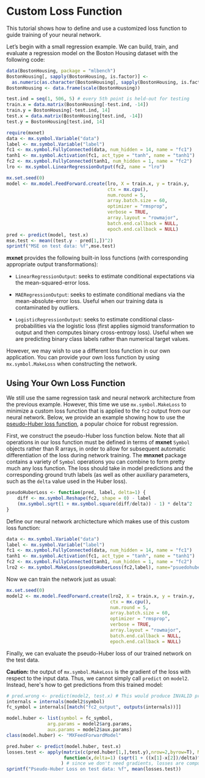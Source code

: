<!--- Licensed to the Apache Software Foundation (ASF) under one -->
<!--- or more contributor license agreements.  See the NOTICE file -->
<!--- distributed with this work for additional information -->
<!--- regarding copyright ownership.  The ASF licenses this file -->
<!--- to you under the Apache License, Version 2.0 (the -->
<!--- "License"); you may not use this file except in compliance -->
<!--- with the License.  You may obtain a copy of the License at -->

<!---   http://www.apache.org/licenses/LICENSE-2.0 -->

<!--- Unless required by applicable law or agreed to in writing, -->
<!--- software distributed under the License is distributed on an -->
<!--- "AS IS" BASIS, WITHOUT WARRANTIES OR CONDITIONS OF ANY -->
<!--- KIND, either express or implied.  See the License for the -->
<!--- specific language governing permissions and limitations -->
<!--- under the License. -->


# Custom Loss Function

This tutorial shows how to define and use a customized loss function to guide training of your neural network.

Let’s begin with a small regression example. We can build, train, and evaluate a regression model on the Boston Housing dataset with the following code:

```R
data(BostonHousing, package = "mlbench")
BostonHousing[, sapply(BostonHousing, is.factor)] <-
  as.numeric(as.character(BostonHousing[, sapply(BostonHousing, is.factor)]))
BostonHousing <- data.frame(scale(BostonHousing))

test.ind = seq(1, 506, 5) # every 5th point is held-out for testing
train.x = data.matrix(BostonHousing[-test.ind, -14])
train.y = BostonHousing[-test.ind, 14]
test.x = data.matrix(BostonHousing[test.ind, -14])
test.y = BostonHousing[test.ind, 14]
```

```R
require(mxnet)
data <- mx.symbol.Variable("data")
label <- mx.symbol.Variable("label")
fc1 <- mx.symbol.FullyConnected(data, num_hidden = 14, name = "fc1")
tanh1 <- mx.symbol.Activation(fc1, act_type = "tanh", name = "tanh1")
fc2 <- mx.symbol.FullyConnected(tanh1, num_hidden = 1, name = "fc2")
lro <- mx.symbol.LinearRegressionOutput(fc2, name = "lro")

mx.set.seed(0)
model <- mx.model.FeedForward.create(lro, X = train.x, y = train.y,
                                     ctx = mx.cpu(),
                                     num.round = 5,
                                     array.batch.size = 60,
                                     optimizer = "rmsprop",
                                     verbose = TRUE,
                                     array.layout = "rowmajor",
                                     batch.end.callback = NULL,
                                     epoch.end.callback = NULL)
pred <- predict(model, test.x)
mse.test <- mean((test.y - pred[1,])^2)
sprintf("MSE on test data: %f",mse.test)
```

**mxnet** provides the following built-in loss functions (with corresponding appropriate output transformations):

- ``LinearRegressionOutput``: seeks to estimate conditional expectations via the mean-squared-error loss.

- ``MAERegressionOutput``: seeks to estimate conditional medians via the mean-absolute-error loss. Useful when our training data is contaminated by outliers.

- ``LogisticRegressionOutput``: seeks to estimate conditional class-probabilities via the logistic loss (first applies sigmoid transformation to output and then computes binary cross-entropy loss). Useful when we are predicting binary class labels rather than numerical target values. 

However, we may wish to use a different loss function in our own application. 
You can provide your own loss function by using ``mx.symbol.MakeLoss`` when constructing the network.

## Using Your Own Loss Function

We still use the same regression task and neural network architecture from the previous example. However, this time we use ``mx.symbol.MakeLoss`` to minimize a custom loss function that is applied to the ``fc2`` output from our neural network.  Below, we provide an example showing how to use the [pseudo-Huber loss function](https://en.wikipedia.org/wiki/Huber_loss#Pseudo-Huber_loss_function), a popular choice for robust regression.

First, we construct the pseudo-Huber loss function below. Note that all operations in our loss function must be defined in terms of **mxnet** ``Symbol`` objects rather than R arrays, in order to allow for subsequent automatic differentiation of the loss during network training.  The **mnxnet** package contains a variety of ``Symbol`` operations you can combine to form pretty much any loss function.  The loss should take in model predictions and the corresponding ground truth labels (as well as other auxiliary parameters, such as the ``delta`` value used in the Huber loss).

```R
pseudoHuberLoss <- function(pred, label, delta=1) {
    diff <- mx.symbol.Reshape(fc2, shape = 0) - label
    (mx.symbol.sqrt(1 + mx.symbol.square(diff/delta)) - 1) * delta^2
}
```

Define our neural network archictecture which makes use of this custom loss function:

```R
data <- mx.symbol.Variable("data")
label <- mx.symbol.Variable("label")
fc1 <- mx.symbol.FullyConnected(data, num_hidden = 14, name = "fc1")
tanh1 <- mx.symbol.Activation(fc1, act_type = "tanh", name = "tanh1")
fc2 <- mx.symbol.FullyConnected(tanh1, num_hidden = 1, name = "fc2")
lro2 <- mx.symbol.MakeLoss(pseudoHuberLoss(fc2,label), name="psuedohuber")
```

Now we can train the network just as usual:

```R
mx.set.seed(0)
model2 <- mx.model.FeedForward.create(lro2, X = train.x, y = train.y,
                                      ctx = mx.cpu(),
                                      num.round = 5,
                                      array.batch.size = 60,
                                      optimizer = "rmsprop",
                                      verbose = TRUE,
                                      array.layout = "rowmajor",
                                      batch.end.callback = NULL,
                                      epoch.end.callback = NULL)
```

Finally, we can evaluate the pseudo-Huber loss of our trained network on the test data.

**Caution:** the output of ``mx.symbol.MakeLoss`` is the gradient of the loss with respect to the input data. 
Thus, we cannot simply call ``predict`` on ``model2``.
Instead, here's how to get predictions from this trained model:

```R
# pred.wrong <- predict(model2, test.x) # This would produce INVALID predictions.
internals = internals(model2$symbol)
fc_symbol = internals[[match("fc2_output", outputs(internals))]]

model.huber <- list(symbol = fc_symbol,
               arg.params = model2$arg.params,
               aux.params = model2$aux.params)
class(model.huber) <- "MXFeedForwardModel"

pred.huber <- predict(model.huber, test.x)
losses.test <- apply(matrix(c(pred.huber[1,],test.y),nrow=2,byrow=T), MARGIN=2, 
                     function(x,delta=1) (sqrt(1 + ((x[1]-x[2])/delta)^2) - 1) * delta^2
                    ) # since we don't need gradients, losses are computed via R arrays rather than Symbol objects 
sprintf("Pseudo-Huber Loss on test data: %f", mean(losses.test))
```
